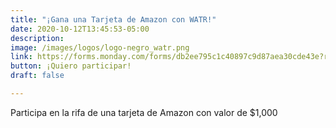 ```yaml
---
title: "¡Gana una Tarjeta de Amazon con WATR!"
date: 2020-10-12T13:45:53-05:00
description:
image: /images/logos/logo-negro_watr.png
link: https://forms.monday.com/forms/db2ee795c1c40897c9d87aea30cde43e?r=use1
button: ¡Quiero participar!
draft: false

---
```


Participa en la rifa de una tarjeta de Amazon con valor de $1,000

